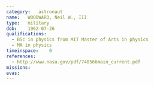 ```yaml
---
category:	astronaut
name:	WOODWARD, Neil W., III
type:	military
dob:	1962-07-26
qualifications:
  - BSc in physics from MIT Master of Arts in physics
  - MA in physics
timeinspace:	0
references:
  - http://www.nasa.gov/pdf/740566main_current.pdf
missions:
evas:
---
```

